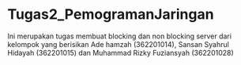 # Tugas2_PemogramanJaringan
Ini merupakan tugas membuat blocking dan non blocking server dari kelompok yang berisikan Ade hamzah (362201014), Sansan Syahrul Hidayah (362201015) dan Muhammad Rizky Fuziansyah (362201028)
